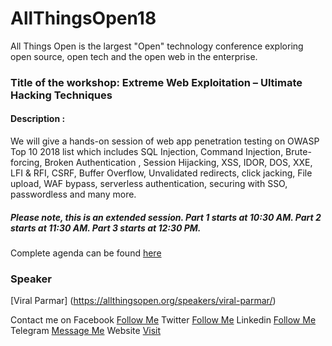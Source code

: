 # AllThingsOpen18
All Things Open is the largest "Open" technology conference exploring open source, open tech and the open web in the enterprise. 

### Title of the workshop: Extreme Web Exploitation – Ultimate Hacking Techniques
#### Description :
We will give a hands-on session of web app penetration testing on OWASP Top 10 2018 list which includes SQL Injection, Command Injection, Brute-forcing, Broken Authentication , Session Hijacking, XSS, IDOR, DOS, XXE, LFI & RFI, CSRF, Buffer Overflow, Unvalidated redirects, click jacking, File upload, WAF bypass, serverless authentication, securing with SSO, passwordless and many more.

##### Please note, this is an extended session. Part 1 starts at 10:30 AM. Part 2 starts at 11:30 AM. Part 3 starts at 12:30 PM.
Complete agenda can be found [here](https://allthingsopen.org/schedule/)

### Speaker
[Viral Parmar] (https://allthingsopen.org/speakers/viral-parmar/)

Contact me on
Facebook [Follow Me](https://www.facebook.com/viralparmarhack/)
Twitter [Follow Me](https://twitter.com/viralparmarhack)
Linkedin [Follow Me](https://www.linkedin.com/in/viral-parmar-8402a04a/)
Telegram [Message Me](https://telegram.me/viralhack)
Website [Visit](https://www.viralparmarhacker.com)
